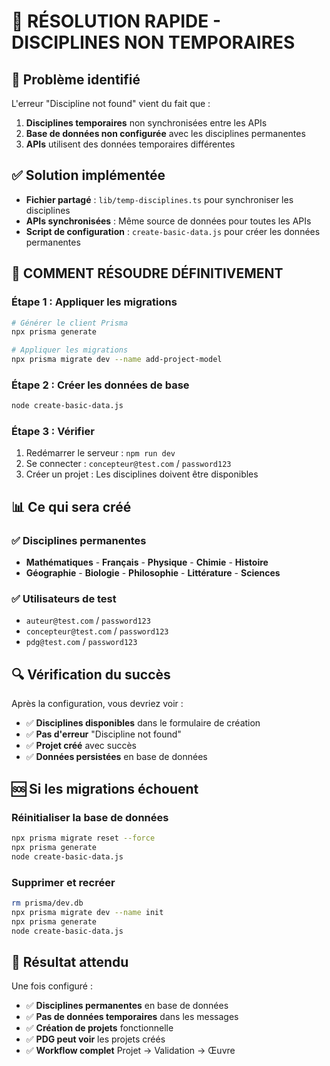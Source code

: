 # 🔧 RÉSOLUTION RAPIDE - DISCIPLINES NON TEMPORAIRES

## 🎯 Problème identifié
L'erreur "Discipline not found" vient du fait que :
1. **Disciplines temporaires** non synchronisées entre les APIs
2. **Base de données non configurée** avec les disciplines permanentes
3. **APIs** utilisent des données temporaires différentes

## ✅ Solution implémentée
- **Fichier partagé** : `lib/temp-disciplines.ts` pour synchroniser les disciplines
- **APIs synchronisées** : Même source de données pour toutes les APIs
- **Script de configuration** : `create-basic-data.js` pour créer les données permanentes

## 🚀 COMMENT RÉSOUDRE DÉFINITIVEMENT

### **Étape 1 : Appliquer les migrations**
```bash
# Générer le client Prisma
npx prisma generate

# Appliquer les migrations
npx prisma migrate dev --name add-project-model
```

### **Étape 2 : Créer les données de base**
```bash
node create-basic-data.js
```

### **Étape 3 : Vérifier**
1. Redémarrer le serveur : `npm run dev`
2. Se connecter : `concepteur@test.com` / `password123`
3. Créer un projet : Les disciplines doivent être disponibles

## 📊 Ce qui sera créé

### **✅ Disciplines permanentes**
- **Mathématiques** - **Français** - **Physique** - **Chimie** - **Histoire**
- **Géographie** - **Biologie** - **Philosophie** - **Littérature** - **Sciences**

### **✅ Utilisateurs de test**
- `auteur@test.com` / `password123`
- `concepteur@test.com` / `password123`
- `pdg@test.com` / `password123`

## 🔍 Vérification du succès

Après la configuration, vous devriez voir :
- ✅ **Disciplines disponibles** dans le formulaire de création
- ✅ **Pas d'erreur** "Discipline not found"
- ✅ **Projet créé** avec succès
- ✅ **Données persistées** en base de données

## 🆘 Si les migrations échouent

### **Réinitialiser la base de données**
```bash
npx prisma migrate reset --force
npx prisma generate
node create-basic-data.js
```

### **Supprimer et recréer**
```bash
rm prisma/dev.db
npx prisma migrate dev --name init
npx prisma generate
node create-basic-data.js
```

## 🎉 Résultat attendu

Une fois configuré :
- ✅ **Disciplines permanentes** en base de données
- ✅ **Pas de données temporaires** dans les messages
- ✅ **Création de projets** fonctionnelle
- ✅ **PDG peut voir** les projets créés
- ✅ **Workflow complet** Projet → Validation → Œuvre


